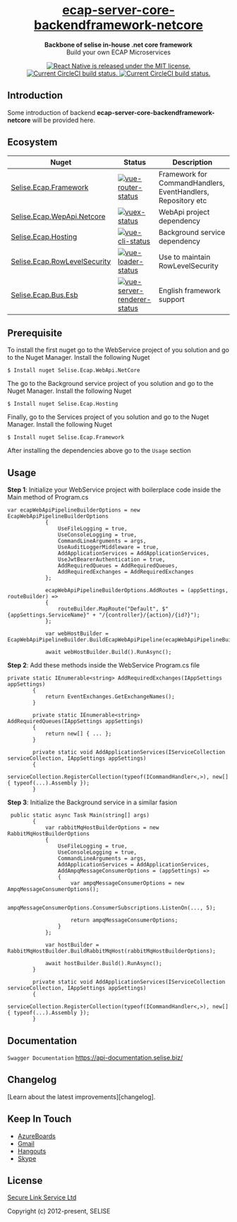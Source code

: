 <h1 align="center">
  <a href="https://reactnative.dev/">
    ecap-server-core-backendframework-netcore
  </a>
</h1>

<p align="center">
  <strong>Backbone of selise in-house .net core framework</strong><br>
  Build your own ECAP Microservices
</p>

<p align="center">
  <a href="https://github.com/ittahad/readme-test/blob/main/LICENSE">
    <img src="https://img.shields.io/badge/license-SELISE-blue" alt="React Native is released under the MIT license." />
  </a>
  <a href="https://circleci.com/gh/facebook/react-native">
    <img src="https://img.shields.io/badge/azure-passing-brightgreen" alt="Current CircleCI build status." />
  </a>
  <a href="https://circleci.com/gh/facebook/react-native">
    <img src="https://img.shields.io/badge/aws-passing-brightgreen" alt="Current CircleCI build status." />
  </a>
</p>



## Introduction

Some introduction of backend **ecap-server-core-backendframework-netcore** will be provided here.


## Ecosystem

| Nuget | Status | Description |
|---------|--------|-------------|
| [Selise.Ecap.Framework]          | [![vue-router-status]][vue-router-package] | Framework for CommandHandlers, EventHandlers, Repository etc |
| [Selise.Ecap.WepApi.Netcore]                | [![vuex-status]][vuex-package] | WebApi project dependency |
| [Selise.Ecap.Hosting]             | [![vue-cli-status]][vue-cli-package] | Background service dependency |
| [Selise.Ecap.RowLevelSecurity]          | [![vue-loader-status]][vue-loader-package] | Use to maintain RowLevelSecurity |
| [Selise.Ecap.Bus.Esb] | [![vue-server-renderer-status]][vue-server-renderer-package] | English framework support |

[Selise.Ecap.Framework]: https://img.shields.io/badge/nuget-3.0.0.1-blue
[Selise.Ecap.WepApi.Netcore]: https://img.shields.io/badge/nuget-3.0.0.1-blue
[Selise.Ecap.Hosting]: https://img.shields.io/badge/nuget-3.0.0.1-blue
[Selise.Ecap.RowLevelSecurity]: https://img.shields.io/badge/nuget-3.0.0.1-blue
[Selise.Ecap.Bus.Esb]: https://img.shields.io/badge/nuget-3.0.0.1-blue

[vue-router-status]: https://img.shields.io/badge/nuget-3.0.0.1-blue
[vuex-status]: https://img.shields.io/badge/nuget-3.0.0.1-blue
[vue-cli-status]: https://img.shields.io/badge/nuget-3.0.0.1-blue
[vue-loader-status]: https://img.shields.io/badge/nuget-3.0.0.1-blue
[vue-server-renderer-status]: https://img.shields.io/badge/nuget-3.0.0.1-blue

[vue-router-package]: https://npmjs.com/package/vue-router
[vuex-package]: https://npmjs.com/package/vuex
[vue-cli-package]: https://npmjs.com/package/@vue/cli
[vue-loader-package]: https://npmjs.com/package/vue-loader
[vue-server-renderer-package]: https://npmjs.com/package/vue-server-renderer

## Prerequisite

To install the first nuget go to the WebService project of you solution and go to the Nuget Manager. Install the following Nuget

```
$ Install nuget Selise.Ecap.WebApi.NetCore
```

The go to the Background service project of you solution and go to the Nuget Manager. Install the following Nuget

```
$ Install nuget Selise.Ecap.Hosting
```

Finally, go to the Services project of you solution and go to the Nuget Manager. Install the following Nuget

```
$ Install nuget Selise.Ecap.Framework
```

After installing the dependencies above go to the ```Usage``` section


## Usage


**Step 1**: Initialize your WebService project with boilerplace code inside the Main method of Program.cs

```
var ecapWebApiPipelineBuilderOptions = new EcapWebApiPipelineBuilderOptions
            {
                UseFileLogging = true,
                UseConsoleLogging = true,
                CommandLineArguments = args,
                UseAuditLoggerMiddleware = true,
                AddApplicationServices = AddApplicationServices,
                UseJwtBearerAuthentication = true,
                AddRequiredQueues = AddRequiredQueues,
                AddRequiredExchanges = AddRequiredExchanges
            };

            ecapWebApiPipelineBuilderOptions.AddRoutes = (appSettings, routeBuilder) =>
            {
                routeBuilder.MapRoute("Default", $"{appSettings.ServiceName}" + "/{controller}/{action}/{id?}");
            };

            var webHostBuilder = EcapWebApiPipelineBuilder.BuildEcapWebApiPipeline(ecapWebApiPipelineBuilderOptions);

            await webHostBuilder.Build().RunAsync();
```

**Step 2**: Add these methods inside the WebService Program.cs file

```
private static IEnumerable<string> AddRequiredExchanges(IAppSettings appSettings)
        {
            return EventExchanges.GetExchangeNames();
        }

        private static IEnumerable<string> AddRequiredQueues(IAppSettings appSettings)
        {
            return new[] { ... };
        }

        private static void AddApplicationServices(IServiceCollection serviceCollection, IAppSettings appSettings)
        {
            serviceCollection.RegisterCollection(typeof(ICommandHandler<,>), new[] { typeof(...).Assembly });
        }
```

**Step 3**: Initialize the Background service in a similar fasion

```
 public static async Task Main(string[] args)
        {
            var rabbitMqHostBuilderOptions = new RabbitMqHostBuilderOptions
            {
                UseFileLogging = true,
                UseConsoleLogging = true,
                CommandLineArguments = args,
                AddApplicationServices = AddApplicationServices,
                AddAmpqMessageConsumerOptions = (appSettings) =>
                {
                    var ampqMessageConsumerOptions = new AmpqMessageConsumerOptions();

                    ampqMessageConsumerOptions.ConsumerSubscriptions.ListenOn(..., 5);

                    return ampqMessageConsumerOptions;
                }
            };

            var hostBuilder = RabbitMqHostBuilder.BuildRabbitMqHost(rabbitMqHostBuilderOptions);

            await hostBuilder.Build().RunAsync();
        }

        private static void AddApplicationServices(IServiceCollection serviceCollection, IAppSettings appSettings)
        {
            serviceCollection.RegisterCollection(typeof(ICommandHandler<,>), new[] { typeof(...).Assembly });
        }
```

## Documentation 

``` Swagger Documentation ``` <a href="https://reactnative.dev/"> https://api-documentation.selise.biz/ </a>

## Changelog

[Learn about the latest improvements][changelog].

## Keep In Touch

- [AzureBoards](https://twitter.com/vuejs)
- [Gmail](https://medium.com/the-vue-point)
- [Hangouts](https://vuejobs.com/?ref=vuejs)
- [Skype](https://vuejobs.com/?ref=vuejs)

## License

[Secure Link Service Ltd](https://www.selise.ch)

Copyright (c) 2012-present, SELISE
